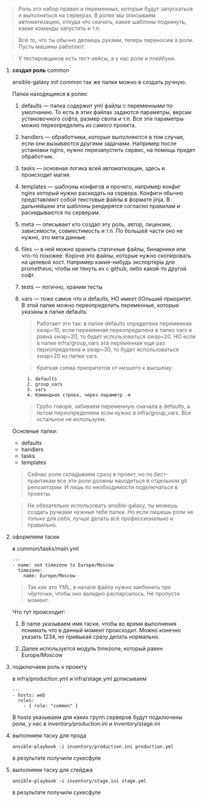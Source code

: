 > Роль это набор правил и переменных, которые будут запускаться и выполняться на серверах. В ролях мы описываем автоматизацию, откуда что скачать, какие шаблоны подкинуть, какие команды запустить и т.п. 

> Всё то, что ты обычно делаешь руками, теперь переносим в роли. Пусть машины работают. 

> У тестировщиков есть тест-кейсы, а у нас роли и плейбуки.


1. **создал роль** common 
   
   ansible-galaxy init common
   так же папки  можно в создать ручную. 

   Папки находящиеся в ролях:

   1. defaults —  папка содержит yml файлы с переменными по умолчанию. То есть в этих файлах задаются параметры, версии установочного софта, размер свопа и т.п. Все эти параметры можно переопределить из самого проекта.

   2. handlers — обработчики, которые выполняются в том случае, если они вызываются другими задачами. Например после установки nginx, нужно перезапустить сервис, на помощь придет обработчик.

   3. tasks — основная логика всей автоматизации, здесь и происходит магия.

   4. templates — шаблоны конфигов и прочего, например конфиг nginx который нужно раскидать на сервера. Конфиги обычно представляют собой текстовые файлы в формате jinja. В дальнейшем эти шаблоны рендерятся согласно правилам и раскидываются по серверам.

   5. meta —  описывает кто создал эту роль, автор, лицензии, зависимости, совместимость и т.п. По большей части оно не нужно, это мета данные.

   6. files — в ней можно хранить статичные файлы, бинарники или что-то похожее. Короче это файлы, которые нужно скопировать на целевой хост. Например какие-нибудь экспортеры для prometheus, чтобы не тянуть их с github, либо какой-то другой софт.

   7. tests — логично, храним тесты

   8. vars — тоже самое что и defaults, НО имеет бОльший приоритет. В этой папке можно переопределить переменные, которые указаны в папке defaults.
        >Работает это так: в папке defaults определена переменная swap=10, если переменная переопределена в папке vars и равна swap=20, то будет использоваться swap=20. НО если в папке infra/group_vars эта переменная еще раз переопределена и swap=30, то будет использоваться swap=20 из папки vars.

        > Краткая схема приоритетов от низшего к высшему:

            1. defaults
            2. group_vars
            3. vars
            4. Командная строка, через параметр -e
        > Грубо говоря, забиваем переменную сначала в defaults, а потом переопределяем если нужно в infra/group_vars. Все остальное не используем. 
        
    Основные папки:
      - defaults
      - handlers
      - tasks
      - templates

   > Сейчас роли складываем сразу в проект, но по бест-практикам все эти роли должны находиться в отдельном git репозитории. И лишь по необходимости подключаться в проекты.

   > Не обязательно использовать ansible-galaxy, ты можешь создать ручками нужные тебе папки. Но если пишешь роли не только для себя, лучше делать всё профессионально и правильно.
   
2. оформляем таски

   в common/tasks/main.yml

    ```
    ---
    - name: set timezone to Europe/Moscow
      timezone:
        name: Europe/Moscow
    ```

    > Так как это YML, в начале файла нужно заебенить три чёрточки, чтобы оно валидно распарсилось. Не пропусти момент.

    Что тут происходит:
      1. В name указываем имя таски, чтобы во время выполнения понимать что в данный момент происходит. Можно конечно указать 1234, но привыкай сразу делать нормально.
   
      2. Далее используется модуль timezone, который равен Europe/Moscow

3. подключаем роль к проекту

    в infra/production.yml и infra/stage.yml дописываем 
    ```
    ---
    - hosts: web
      roles:
        - { role: "common" }
    ```

    В hosts указываем для каких групп серверов будут подключены роли, у нас в inventory/production.ini и inventory/stage.ini 


4. выполняем таску для прода
   
    `ansible-playbook -i inventory/production.ini production.yml`

    в результате получили сукесфуле

5. выполняем таску для стейджа
   
    `ansible-playbook -i inventory/stage.ini stage.yml`

    в результате получили сукесфуле